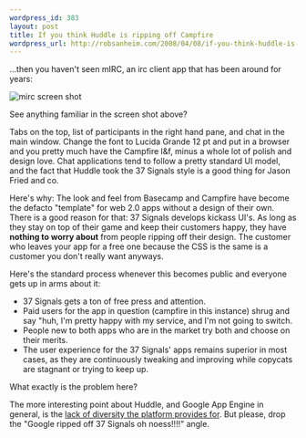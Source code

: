 ```yaml
--- 
wordpress_id: 383
layout: post
title: If you think Huddle is ripping off Campfire
wordpress_url: http://robsanheim.com/2008/04/08/if-you-think-huddle-is-ripping-off-campfire/
---
```

...then you haven't seen mIRC, an irc client app that has been around for years:

<img src="http://www.aliendownload.com/files/screens/2228_mirc.gif" alt="mirc screen shot" />

See anything familiar in the screen shot above?

Tabs on the top, list of participants in the right hand pane, and chat in the main window.  Change the font to Lucida Grande 12 pt and put in a browser and you pretty much have the Campfire l&f, minus a whole lot of polish and design love.  Chat applications tend to follow a pretty standard UI model, and the fact that Huddle took the 37 Signals style is a good thing for Jason Fried and co.

Here's why: The look and feel from Basecamp and Campfire have become the defacto "template" for web 2.0 apps without a design of their own.  There is a good reason for that: 37 Signals develops kickass UI's.  As long as they stay on top of their game and keep their customers happy, they have <strong>nothing to worry about</strong> from people ripping off their design.  The customer who leaves your app for a free one because the CSS is the same is a customer you don't really want anyways.

Here's the standard process whenever this becomes public and everyone gets up in arms about it:

<ul>
<li>37 Signals gets a ton of free press and attention. </li>
	<li>Paid users for the app in question (campfire in this instance) shrug and say "huh, I'm pretty happy with my service, and I'm not going to switch.</li>
<li>People new to both apps who are in the market try both and choose on their merits.</li>
	<li>The user experience for the 37 Signals' apps remains superior in most cases, as they are continuously tweaking and improving while copycats are stagnant or trying to keep up.</li>
</ul>

What exactly is the problem here?

The more interesting point about Huddle, and Google App Engine in general, is the <a href="http://gilesbowkett.blogspot.com/2008/04/geek-politics-ftl.html">lack of diversity the platform provides for</a>.  But please, drop the "Google ripped off 37 Signals oh noess!!!!" angle.  
